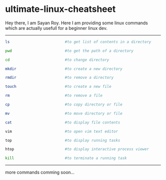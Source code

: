 ultimate-linux-cheatsheet
===============================

Hey there, I am Sayan Roy. Here I am providing some linux commands which are actually usefull for a beginner linux dev.

----
```bash
ls                         #to get list of contents in a directory
```
```bash
pwd                        #to get the path of a directory
```
```bash
cd                         #to change directory
```
```bash
mkdir                      #to create a new directory
```
```bash
rmdir                      #to remove a directory
```
```bash
touch                      #to create a new file
```
```bash
rm                         #to remove a file
```
```bash
cp                         #to copy directory or file
```
```bash
mv                         #to move directory or file
```
```bash
cat                        #to display file contents
```
```bash
vim                        #to open vim text editor
```
```bash
top                        #to display running tasks
```
```bash
htop                       #to display interactive process viewer
```
```bash
kill                       #to terminate a running task
```
----
more commands comming soon...

